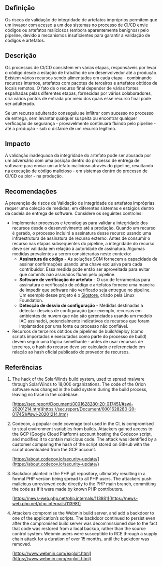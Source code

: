 
## Definição


Os riscos de validação de integridade de artefatos impróprios permitem que um invasor com acesso a um dos sistemas no processo de CI/CD envie códigos ou artefatos maliciosos (embora aparentemente benignos) pelo pipeline, devido a mecanismos insuficientes para garantir a validação de códigos e artefatos.


## Descrição

Os processos de CI/CD consistem em várias etapas, responsáveis por levar o código desde a estação de trabalho de um desenvolvedor até a produção. Existem vários recursos sendo alimentados em cada etapa - combinando recursos internos, artefatos com pacotes de terceiros e artefatos obtidos de locais remotos. O fato de o recurso final depender de várias fontes espalhadas pelas diferentes etapas, fornecidas por vários colaboradores, cria vários pontos de entrada por meio dos quais esse recurso final pode ser adulterado.

Se um recurso adulterado conseguiu se infiltrar com sucesso no processo de entrega, sem levantar qualquer suspeita ou encontrar qualquer verficação de segurança - provavelmente continuará fluindo pelo pipeline - até a produção - sob o disfarce de um recurso legítimo.


## Impacto

A validação inadequada da integridade do artefato pode ser abusada por um adversário com uma posição dentro do processo de entrega de software para enviar um artefato malicioso através do pipeline, resultando na execução de código malicioso - em sistemas dentro do processo de CI/CD ou pior - na produção.


## Recomendações

A prevenção de riscos de Validação de integridade de artefatos impróprias requer uma coleção de medidas, em diferentes sistemas e estágios dentro da cadeia de entrega de software. Considere os seguintes controles:



* Implementar processos e tecnologias para validar a integridade dos recursos desde o desenvolvimento até a produção. Quando um recurso é gerado, o processo incluirá a assinatura desse recurso usando uma infraestrutura de assinatura de recurso externo. Antes de consumir o recurso nas etapas subsequentes do pipeline, a integridade do recurso deve ser validada em relação à autoridade de assinatura. Algumas medidas prevalentes a serem consideradas neste contexto:
     * **Assinatura de código** - As soluções SCM fornecem a capacidade de assinar confirmações usando uma chave exclusiva para cada contribuidor. Essa medida pode então ser aproveitada para evitar que commits não assinados fluam pelo pipeline.
     * **Software de verificação de artefato** - O uso de ferramentas para assinatura e verificação de código e artefatos fornece uma maneira de impedir que software não verificado seja entregue no pipeline. Um exemplo desse projeto é o [Sigstore](https://www.sigstore.dev/), criado pela Linux Foundation.
     * **Detecção de desvio de configuração** - Medidas destinadas a detectar desvios de configuração (por exemplo, recursos em ambientes de nuvem que não são gerenciados usando um modelo IAC assinado), potencialmente indicativos de recursos que foram implantados por uma fonte ou processo não confiável.
* Recursos de terceiros obtidos de pipelines de build/deploy (como scripts importados e executados como parte do processo de build) devem seguir uma lógica semelhante - antes de usar recursos de terceiros, o hash do recurso deve ser calculado e referenciado em relação ao hash oficial publicado do provedor de recursos.


## Referências



1. The hack of the SolarWinds build system, used to spread malware through SolarWinds to 18,000 organizations. The code of the Orion software was changed in the build system during the build process, leaving no trace in the codebase.

	[https://sec.report/Document/0001628280-20-017451/#swi-20201214.htm](https://sec.report/Document/0001628280-20-017451/#swi-20201214.htm)



2. Codecov, a popular code coverage tool used in the CI, is compromised to steal environment variables from builds. Attackers gained access to the GCP (Google Cloud Platform) account hosting the Codecov script, and modified it to contain malicious code. The attack was identified by a customer comparing the hash of the script stored on GitHub with the script downloaded from the GCP account.

    [https://about.codecov.io/security-update/](https://about.codecov.io/security-update/)

3. Backdoor planted in the PHP git repository, ultimately resulting in a formal PHP version being spread to all PHP users. The attackers push malicious unreviewed code directly to the PHP main branch, committing the code as if it were made by known PHP contributors.

    [https://news-web.php.net/php.internals/113981](https://news-web.php.net/php.internals/113981)

4. Attackers compromise the Webmin build server, and add a backdoor to one of the application’s scripts. The backdoor continued to persist even after the compromised build server was decommissioned due to the fact that code was restored from a local backup, rather than the source control system. Webmin users were susceptible to RCE through a supply chain attack for a duration of over 15 months, until the backdoor was removed.

    [https://www.webmin.com/exploit.html](https://www.webmin.com/exploit.html)
